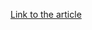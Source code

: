 [Link to the article](https://cybersecuritynews.com/30000-devices-in-germany-discovered-with-pre-installed-malware-badbox/)

